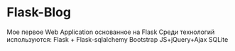 # Flask-Blog
Мое первое Web Application основанное на Flask
Среди технологий используются:
  Flask + Flask-sqlalchemy
  Bootstrap
  JS+jQuery+Ajax
  SQLite
